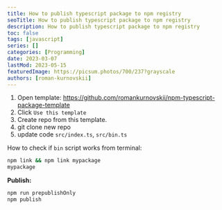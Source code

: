 ```yaml
---
title: How to publish typescript package to npm registry
seoTitle: How to publish typescript package to npm registry
description: How to publish typescript package to npm registry
toc: false
tags: [javascript]
series: []
categories: [Programming]
date: 2023-03-07
lastMod: 2023-05-15
featuredImage: https://picsum.photos/700/237?grayscale
authors: [roman-kurnovskii]
---
```



1. Open template: <https://github.com/romankurnovskii/npm-typescript-package-template>
2. Click `Use this template`
3. Create repo from this template.
4. git clone new repo
5. update code `src/index.ts`, `src/bin.ts`

How to check if `bin` script works from terminal:

```sh
npm link && npm link mypackage
mypackage
```

**Publish:**

```sh
npm run prepublishOnly
npm publish
```
